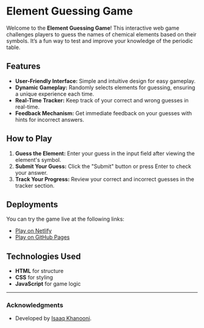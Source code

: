 # Element Guessing Game

Welcome to the **Element Guessing Game**! This interactive web game challenges players to guess the names of chemical elements based on their symbols. It’s a fun way to test and improve your knowledge of the periodic table.

## Features

- **User-Friendly Interface:** Simple and intuitive design for easy gameplay.
- **Dynamic Gameplay:** Randomly selects elements for guessing, ensuring a unique experience each time.
- **Real-Time Tracker:** Keep track of your correct and wrong guesses in real-time.
- **Feedback Mechanism:** Get immediate feedback on your guesses with hints for incorrect answers.

## How to Play

1. **Guess the Element:** Enter your guess in the input field after viewing the element's symbol.
2. **Submit Your Guess:** Click the "Submit" button or press Enter to check your answer.
3. **Track Your Progress:** Review your correct and incorrect guesses in the tracker section.

## Deployments

You can try the game live at the following links:

- [Play on Netlify](https://elementguessr.netlify.app/)
- [Play on GitHub Pages](https://ikknight.github.io/Element-Guessing-Game/)

## Technologies Used

- **HTML** for structure
- **CSS** for styling
- **JavaScript** for game logic

---

### Acknowledgments

- Developed by [Isaaq Khanooni](https://github.com/IKKNIGHT).